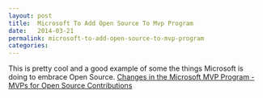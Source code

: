 ```yaml
---
layout: post
title:  Microsoft To Add Open Source To Mvp Program
date:   2014-03-21
permalink: microsoft-to-add-open-source-to-mvp-program
categories:
---
```


This is pretty cool and a good example of some the things Microsoft is doing to embrace Open Source. [Changes in the Microsoft MVP Program - MVPs for Open Source Contributions](http://www.hanselman.com/blog/ChangesInTheMicrosoftMVPProgramMVPsForOpenSourceContributions.aspx)

